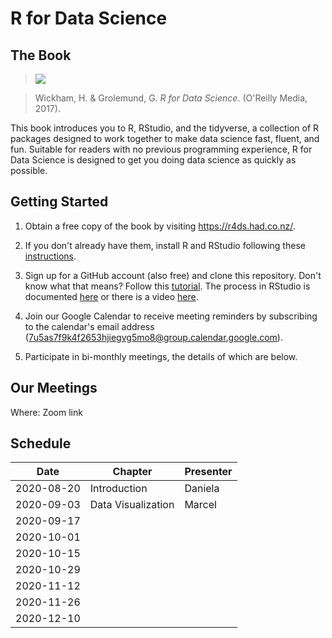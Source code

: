 # R for Data Science

## The Book

> ![](https://r4ds.had.co.nz/cover.png)

> Wickham, H. & Grolemund, G. *R for Data Science*. (O'Reilly Media, 2017).

This book introduces you to R, RStudio, and the tidyverse, a collection of R packages designed to work together to make data science fast, fluent, and fun. Suitable for readers with no previous programming experience, R for Data Science is designed to get you doing data science as quickly as possible.

## Getting Started

1. Obtain a free copy of the book by visiting https://r4ds.had.co.nz/.

2. If you don't already have them, install R and RStudio following these [instructions](https://www.ics.uci.edu/~jutts/110/InstallingRandRStudio.pdf).

3. Sign up for a GitHub account (also free) and clone this repository. Don't know what that means? Follow this [tutorial](https://try.github.io/levels/1/challenges/1). The process in RStudio is documented [here](https://support.rstudio.com/hc/en-us/articles/200532077-Version-Control-with-Git-and-SVN) or there is a video [here](https://www.rstudio.com/resources/webinars/rstudio-essentials-webinar-series-managing-part-2/).

4. Join our Google Calendar to receive meeting reminders by subscribing to the calendar's email address (7u5as7f9k4f2653hjiegvg5mo8@group.calendar.google.com).

5. Participate in bi-monthly meetings, the details of which are below.

## Our Meetings

Where: Zoom link

## Schedule
| Date       | Chapter            | Presenter |
|------------|--------------------|-----------|
| 2020-08-20 | Introduction       | Daniela   |
| 2020-09-03 | Data Visualization | Marcel    |
| 2020-09-17 |                    |           |
| 2020-10-01 |                    |           |
| 2020-10-15 |                    |           |
| 2020-10-29 |                    |           |
| 2020-11-12 |                    |           |
| 2020-11-26 |                    |           |
| 2020-12-10 |                    |           |
